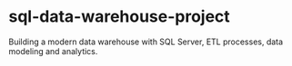 # sql-data-warehouse-project
Building a modern data warehouse with SQL Server, ETL processes, data modeling and analytics.
